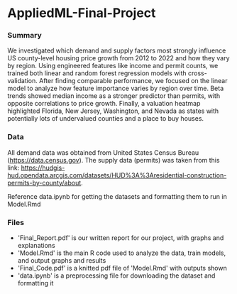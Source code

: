 # AppliedML-Final-Project

### Summary
We investigated which demand and supply factors most strongly influence US county-level housing price growth from 2012 to 2022 and how they vary by region. Using engineered features like income and permit counts, we trained both linear and random forest regression models with cross-validation. After finding comparable performance, we focused on the linear model to analyze how feature importance varies by region over time. Beta trends showed median income as a stronger predictor than permits, with opposite correlations to price growth. Finally, a valuation heatmap highlighted Florida, New Jersey, Washington, and Nevada as states with potentially lots of undervalued counties and a place to buy houses.


### Data
All demand data was obtained from United States Census Bureau (https://data.census.gov). The supply data (permits) was taken from this link: https://hudgis-hud.opendata.arcgis.com/datasets/HUD%3A%3Aresidential-construction-permits-by-county/about.

Reference data.ipynb for getting the datasets and formatting them to run in Model.Rmd

### Files
- 'Final_Report.pdf' is our written report for our project, with graphs and explanations
- 'Model.Rmd' is the main R code used to analyze the data, train models, and output graphs and results
- 'Final_Code.pdf' is a knitted pdf file of 'Model.Rmd' with outputs shown
- 'data.ipynb' is a preprocessing file for downloading the dataset and formatting it
